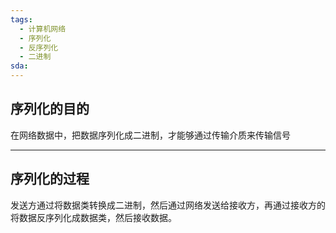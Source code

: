 ```yaml
---
tags:
  - 计算机网络
  - 序列化
  - 反序列化
  - 二进制
sda:
---
```




## 序列化的目的
在网络数据中，把数据序列化成二进制，才能够通过传输介质来传输信号

***

## 序列化的过程
发送方通过将数据类转换成二进制，然后通过网络发送给接收方，再通过接收方的将数据反序列化成数据类，然后接收数据。